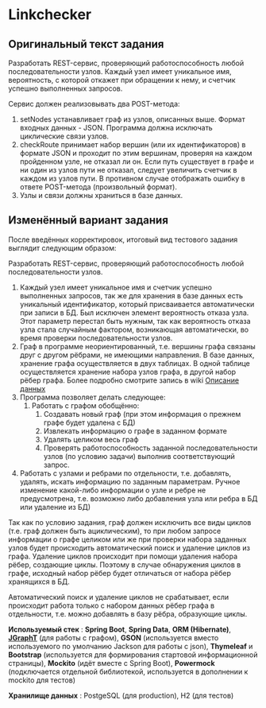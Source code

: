 # Linkchecker

## Оригинальный текст задания

Разработать REST-сервис, проверяющий работоспособность любой последовательности узлов.
Каждый узел имеет уникальное имя, вероятность, с которой откажет при обращении к нему, и счетчик успешно выполненных запросов.

Сервис должен реализовывать два POST-метода:

1. setNodes устанавливает граф из узлов, описанных выше. Формат входных данных - JSON. 
Программа должна исключать циклические связи узлов.
2. checkRoute принимает набор вершин (или их идентификаторов) в формате JSON 
и проходит по этим вершинам, проверяя на каждом пройденном узле, не отказал ли он. 
Если путь существует в графе и ни один из узлов пути не отказал, следует увеличить счетчик 
в каждом из узлов пути. В противном случае отображать ошибку в ответе POST-метода (произвольный формат).
3. Узлы и связи должны храниться в базе данных. 

## Изменённый вариант задания

После введённых корректировок, итоговый вид тестового задания выглядит следующим образом:

Разработать REST-сервис, проверяющий работоспособность любой последовательности узлов.

1. Каждый узел имеет уникальное имя и счетчик успешно выполненных запросов, 
так же для хранения в базе данных есть уникальный идентификатор, который 
присваивается автоматически при записи в БД. Был исключен элемент вероятность отказа узла. 
Этот параметр перестал быть нужным, так как вероятность отказа узла стала случайным фактором, 
возникающая автоматически, во время проверки последовательности узлов.
1. Граф в программе неориентированный, т.е. вершины графа связаны друг с другом рёбрами, 
не имеющими направления. В базе данных, хранение графа осуществляется в двух таблицах. 
В одной таблице осуществляется хранение набора узлов графа, в другой набор рёбер графа. 
Более подробно смотрите запись в wiki [Описание данных](https://gitlab.resprojects.ru/mrresident/linkchecker/wikis/%D0%9E%D0%BF%D0%B8%D1%81%D0%B0%D0%BD%D0%B8%D0%B5-%D0%B4%D0%B0%D0%BD%D0%BD%D1%8B%D1%85)
1. Программа позволяет делать следующее:
    1. Работать с графом обобщённо:
        1. Создавать новый граф (при этом информация о прежнем графе будет удалена с БД)
        1. Извлекать информацию о графе в заданном формате
        1. Удалять целиком весь граф
        1. Проверять работоспособность заданной последовательности узлов 
        (по условию задачи) выполнив соответствующий запрос.
1. Работать с узлами и ребрами по отдельности, т.е. добавлять, удалять, 
искать информацию по заданным параметрам. Ручное изменение какой-либо информации о узле и ребре не предусмотрена, 
т.е. возможно либо добавления узла или ребра в БД или удаление из БД)

Так как по условию задания, граф должен исключить все виды циклов 
(т.е. граф должен быть ациклическим), то при любом запросе информации о графе целиком 
или же при проверки набора заданных узлов будет происходить автоматический поиск 
и удаление циклов из графа. Удаление циклов происходит при помощи удаления набора рёбер, 
создающие циклы. Поэтому в случае обнаружения циклов в графе, исходный набор рёбер будет 
отличаться от набора рёбер хранящихся в БД.

Автоматический поиск и удаление циклов не срабатывает, если происходит работа только 
с набором данных рёбер графа в отдельности, т.е. можно добавлять в базу рёбра, 
образующие циклы.

**Используемый стек** : **Spring Boot**, **Spring Data**, **ORM (Hibernate)**, 
[**JGraphT**](https://jgrapht.org/) (для работы с графом), 
**GSON** (используется вместо используемого по умолчанию Jackson для работы с json), 
**Thymeleaf** и **Bootstrap** (используется для формирования стартовой информационной страницы), 
**Mockito** (идёт вместе с Spring Boot), 
**Powermock** (подключается отдельной библиотекой, используется в дополнении к mockito для тестов)

**Хранилище данных** : PostgeSQL (для production), H2 (для тестов)